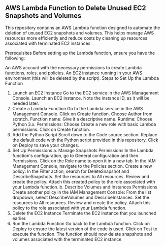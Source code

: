 ## AWS Lambda Function to Delete Unused EC2 Snapshots and Volumes
This repository contains an AWS Lambda function designed to automate the deletion of unused EC2 snapshots and volumes. This helps manage AWS resources more efficiently and reduce costs by cleaning up resources associated with terminated EC2 instances.

Prerequisites
Before setting up the Lambda function, ensure you have the following:

An AWS account with the necessary permissions to create Lambda functions, roles, and policies.
An EC2 instance running in your AWS environment (this will be deleted by the script).
Steps to Set Up the Lambda Function
1. Launch an EC2 Instance
Go to the EC2 service in the AWS Management Console.
Launch an EC2 instance.
Note the instance ID, as it will be needed later.
2. Create a Lambda Function
Go to the Lambda service in the AWS Management Console.
Click on Create function.
Choose Author from scratch.
Function name: Give it a descriptive name.
Runtime: Choose Python 3.x.
Permissions: Choose Create a new role with basic Lambda permissions.
Click on Create function.
3. Add the Python Script
Scroll down to the Code source section.
Replace the default code with the Python script provided in this repository.
Click on Deploy to save your changes.
4. Set Up Permissions
a. Manage Snapshots Permissions
In the Lambda function's configuration, go to General configuration and then Permissions.
Click on the Role name to open it in a new tab.
In the IAM Management Console, navigate to the Policies section.
Create a new policy:
In the Filter action, search for DeleteSnapshot and DescribeSnapshots.
Set the resources to All resources.
Review and create the policy.
Attach this created policy to the role associated with your Lambda function.
b. Describe Volumes and Instances Permissions
Create another policy in the IAM Management Console:
From the list dropdown, select DescribeVolumes and DescribeInstances.
Set the resources to All resources.
Review and create the policy.
Attach this policy to the role associated with your Lambda function.
5. Delete the EC2 Instance
Terminate the EC2 instance that you launched earlier.
6. Run the Lambda Function
Go back to the Lambda function.
Click on Deploy to ensure the latest version of the code is used.
Click on Test to execute the function. The function should now delete snapshots and volumes associated with the terminated EC2 instance.
